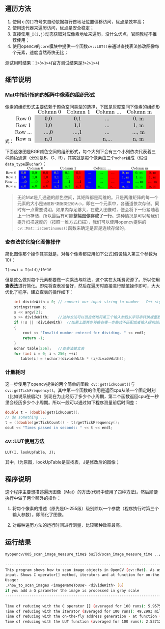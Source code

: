## 遍历方法
1. 使用ｃ的`[]`符号来自动依据每行首地址位置偏移访问，优点是效率高；
2. 使用迭代器来遍历访问，优点是安全稳定；
3. 直接使用`_I(i,j)`动态获取对应像素地址来遍历，没什么优点，官网教程不推荐使用；
4. 使用opencv的`core`模块中提供一个函数`cv::LUT()`来通过查找表法修改图像每个元素，速度当然奇快无比；

测试用时结果：`2>3>1>4`(官方测试结果是`3>2>1>4`)
## 细节说明
### Mat中指针指向的矩阵中像素的组织形式
像素的组织形式主要依赖于颜色空间类型的选择，下图是灰度空间下像素的组织形式：
![tutorial_how_matrix_stored_1](opencv-mat/tutorial_how_matrix_stored_1.png)

下面这张图是BGR颜色空间的组织形式，每个大列下会有三个小列依次代表着三种颜色通道（分别是B、G、R），其实就是每个像素由三个`uchar`组成（假设`data_type`是`uchar`）：
![tutorial_how_matrix_stored_2](opencv-mat/tutorial_how_matrix_stored_2.png)

> 无论Mat是几通道的颜色空间，其矩阵都是两维的。只是两维矩阵的每一个元素的大小是`通道数*数据类型的大小`，即在一个元素中，各通道依次存储。同时有一点需要说明，如果内存足够大，在载入图像时，便会将下一行紧随着上一行存储，所以最后有可能**整幅图像存成了一行**。这种情况是可以帮我们提升扫描速度的（按照一维方式扫描），我们可以使用opencv提供的`cv::Mat::isContinuous()`函数来确定是否是连续存储的。
### 查表法优化简化图像操作
简化图像那个操作其实就是，对每个像素都应用如下公式(假设输入第三个参数为10)：

    I(new) = I(old)/10*10

但是这么做对每个元素都要做一次乘法与除法，这个实在太耗费资源了。所以使用**查表法**进行简化。即先将查表准备好，然后在遍历时直接进行赋值操作即可，大大优化了程序，建立查表的操作如下：
```cpp
    int divideWith = 0; // convert our input string to number - C++ style
    stringstream s;
    s << argv[2];
    s >> divideWith;    //这种方法可以很自然地将第三个输入参数从字符串转换成整数
    if (!s || !divideWith)  //如果上面两步转换有哪一步格式不匹配或者输入提前结束
    {
        cout << "Invalid number entered for dividing. " << endl;
        return -1;
    }
    uchar table[256];   //查表法建立表
    for (int i = 0; i < 256; ++i)
       table[i] = (uchar)(divideWith * (i/divideWith));
```

### 计量耗时
这一步使用了opencv提供的两个简单的函数` cv::getTickCount()`与` cv::getTickFrequency()`。其中第一个函数的作用是返回cpu从某一个固定时刻（比如说系统启动）到现在为止经历了多少个小周期，第二个函数返回cpu在一秒里会经历多少个小周期。所以一般可以通过如下程序测量前后时间差：
```cpp
double t = (double)getTickCount();
// do something ...
t = ((double)getTickCount() - t)/getTickFrequency();
cout << "Times passed in seconds: " << t << endl;
``` 



### cv::LUT使用方法

    LUT(I, lookUpTable, J);

其中，I为原图，lookUpTable是查找表，J是修改后的图像；


## 程序说明
这个程序主要想描述遍历图像（Mat）的方法(代码中使用了四种方法)。然后顺便执行中做了两个额外的操作：
1. 将每个像素的描述（原先是0~255级）级别除以一个参数（程序执行时第三个输入参数），即简化了图像。

2. 对每种遍历方法的运行时间进行测量，比较哪种效率最高。

## 运行结果
```bash
myopencv/005_scan_image_measure_time$ build/scan_image_measure_time ../../data/wechat.jpg 10

--------------------------------------------------------------------------
This program shows how to scan image objects in OpenCV (cv::Mat). As use case we take an input image and divide the native color palette (255) with the 
input. Shows C operator[] method, iterators and at function for on-the-fly item address calculation.
Usage:
./how_to_scan_images <imageNameToUse> <divideWith> [G]
if you add a G parameter the image is processed in gray scale
--------------------------------------------------------------------------

Time of reducing with the C operator [] (averaged for 100 runs): 5.95751 milliseconds.
Time of reducing with the iterator (averaged for 100 runs): 49.2993 milliseconds.
Time of reducing with the on-the-fly address generation - at function (averaged for 100 runs): 37.609 milliseconds.
Time of reducing with the LUT function (averaged for 100 runs): 2.53712 milliseconds.

```
